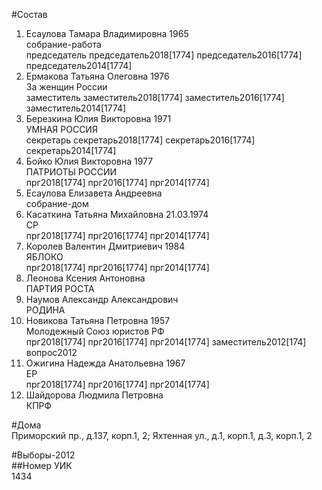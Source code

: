 #Состав  
1. Есаулова Тамара Владимировна 1965  
    собрание-работа  
    председатель председатель2018[1774] председатель2016[1774] председатель2014[1774]  
2. Ермакова Татьяна Олеговна 1976  
    За женщин России  
    заместитель заместитель2018[1774] заместитель2016[1774] заместитель2014[1774]  
3. Березкина Юлия Викторовна 1971  
    УМНАЯ РОССИЯ  
    секретарь секретарь2018[1774] секретарь2016[1774] секретарь2014[1774]  
4. Бойко Юлия Викторовна 1977  
    ПАТРИОТЫ РОССИИ  
    прг2018[1774] прг2016[1774] прг2014[1774]  
5. Есаулова Елизавета Андреевна  
    собрание-дом  
6. Касаткина Татьяна Михайловна 21.03.1974  
    СР  
    прг2018[1774] прг2016[1774] прг2014[1774]  
7. Королев Валентин Дмитриевич 1984  
    ЯБЛОКО  
    прг2018[1774] прг2016[1774] прг2014[1774]  
8. Леонова Ксения Антоновна  
    ПАРТИЯ РОСТА  
9. Наумов Александр Александрович  
    РОДИНА  
10. Новикова Татьяна Петровна 1957  
    Молодежный Союз юристов РФ  
    прг2018[1774] прг2016[1774] прг2014[1774] заместитель2012[174] вопрос2012  
11. Ожигина Надежда Анатольевна 1967  
    ЕР  
    прг2018[1774] прг2016[1774] прг2014[1774]  
12. Шайдорова Людмила Петровна  
    КПРФ  
  
#Дома  
Приморский пр., д.137, корп.1, 2; Яхтенная ул., д.1, корп.1, д.3, корп.1, 2  
  
#Выборы-2012  
##Номер УИК  
1434  
